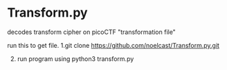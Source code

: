 # Transform.py
decodes transform cipher on picoCTF "transformation file"

run this to get file.
1.git clone https://github.com/noelcast/Transform.py.git

2. run program using python3 transform.py
